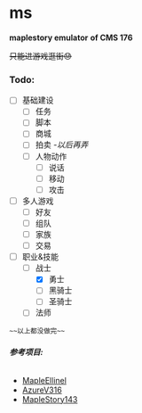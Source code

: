 # ms

**maplestory emulator** 
**of CMS 176**

~~只能进游戏逛街😓~~

### Todo:

- [ ] 基础建设
  - [ ] 任务
  - [ ] 脚本
  - [ ] 商城
  - [ ] 拍卖 *-以后再弄*
  - [ ] 人物动作
    - [ ] 说话
    - [ ] 移动
    - [ ] 攻击
- [ ] 多人游戏
  - [ ] 好友
  - [ ] 组队
  - [ ] 家族
  - [ ] 交易
- [ ] 职业&技能
  - [ ] 战士
    - [x] 勇士
    - [ ] 黑骑士
    - [ ] 圣骑士
  - [ ] 法师

`~~以上都没做完~~`

###### **参考项目:**

- [MapleEllinel](https://github.com/mechaviv/MapleEllinel-v203.4)
- [AzureV316](https://github.com/SoulGirlJP/AzureV316) 
- [MapleStory143](https://github.com/mimilewis/MapleStory143)



